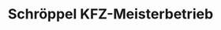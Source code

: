 ---
title: "Schröppel KFZ-Meisterbetrieb"
url: /bad-abbach/schroeppel-kfz-meisterbetrieb/
shop: Autowerkstatt
---